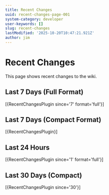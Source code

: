 ```yaml
---
title: Recent Changes
uuid: recent-changes-page-001
system-category: developer
user-keywords: []
slug: recent-changes
lastModified: '2025-10-20T10:47:21.921Z'
author: jim
---
```

# Recent Changes

This page shows recent changes to the wiki.

## Last 7 Days (Full Format)
[{RecentChangesPlugin since='7' format='full'}]

## Last 7 Days (Compact Format)

[{RecentChangesPlugin}]

## Last 24 Hours

[{RecentChangesPlugin since='1' format='full'}]

## Last 30 Days (Compact)

[{RecentChangesPlugin since='30'}]
